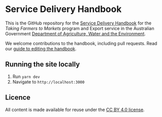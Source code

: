# Service Delivery Handbook

This is the GitHub repository for the [Service Delivery Handbook][handbook-url] for the _Taking Farmers to Markets_ program and Export service in the Australian Government [Department of Agriculture, Water and the Environment][dawe-url].

We welcome contributions to the handbook, including pull requests. Read our [guide to editing the handbook][editing-url].

## Running the site locally

1. Run `yarn dev`
2. Navigate to `http://localhost:3000`

## Licence

All content is made available for reuse under the [CC BY 4.0 license][licence-url].

[handbook-url]: https://agriculturegovau.github.io/digital-trade-handbook/
[dawe-url]: https://www.awe.gov.au/
[editing-url]: https://handbook.agtrade.digital/editing/
[licence-url]: https://creativecommons.org/licenses/by/4.0/
